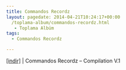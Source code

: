 ```yaml
---
title: Commandos Recordz
layout: pagedate: 2014-04-21T10:24:17+00:00
  /toplama-album/commandos-recordz.html
   - Toplama Albüm
tags:
  - Commandos Recordz

---
```

<a href="https://cloud.mail.ru/public/1cbf2d11493e/Commandos%20Recordz%20Toplama%20Alb%C3%BCm%20Vol.1" target="_blank">[indir]</a> | Commandos Recordz &#8211; Compilation V.1
